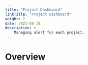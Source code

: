 ```yaml
---
title: "Project Dashboard"
linkTitle: "Project Dashboard"
weight: 2
date: 2021-08-10
description: >
    Managing alert for each project.
---
```


# Overview


